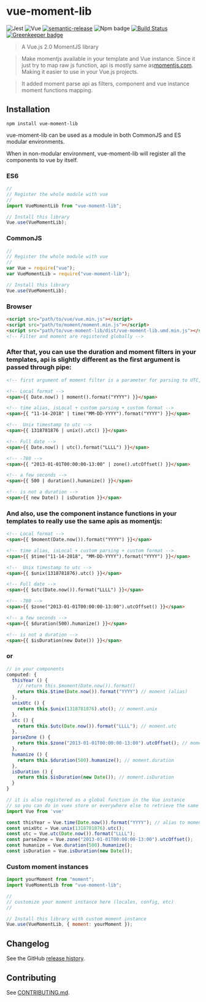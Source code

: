 # vue-moment-lib

![Jest](https://img.shields.io/badge/Jest-^22.0.4-blue.svg)
![Vue](https://img.shields.io/badge/Vue-^2.5.16-brightgreen.svg)
[![semantic-release](https://img.shields.io/badge/%20%20%F0%9F%93%A6%F0%9F%9A%80-semantic--release-e10079.svg)](https://github.com/semantic-release/semantic-release)
![Npm badge](https://img.shields.io/npm/v/vue-moment-lib.svg)
[![Build Status](https://travis-ci.org/julon/vue-moment-lib.svg?branch=master)](https://travis-ci.org/julon/vue-moment-lib)
[![Greenkeeper badge](https://badges.greenkeeper.io/julon/vue-moment-lib.svg)](https://greenkeeper.io/)

> A Vue.js 2.0 MomentJS library

> Make momentjs available in your template and Vue instance. Since it just try to map raw js function, api is mostly same as[momentjs.com](https://momentjs.com/docs). Making it easier to use in your Vue.js projects.

> It added moment parse api as filters, component and vue instance moment functions mapping.

## Installation

```
npm install vue-moment-lib
```

vue-moment-lib can be used as a module in both CommonJS and ES modular environments.

When in non-modular environment, vue-moment-lib will register all the components to vue by itself.</p>

### ES6

```js
//
// Register the whole module with vue
//
import VueMomentLib from "vue-moment-lib";

// Install this library
Vue.use(VueMomentLib);
```

### CommonJS

```js
//
// Register the whole module with vue
//
var Vue = require("vue");
var VueMomentLib = require("vue-moment-lib");

// Install this library
Vue.use(VueMomentLib);
```

### Browser

```html
<script src="path/to/vue/vue.min.js"></script>
<script src="path/to/moment/moment.min.js"></script>
<script src="path/to/vue-moment-lib/dist/vue-moment-lib.umd.min.js"></script>
<!-- Filter and moment are registered globally -->
```

### After that, you can use the duration and moment filters in your templates, api is slightly different as the first argument is passed through pipe:

```html
<!-- first argument of moment filter is a parameter for parsing to UTC, it is set by default to false so it is optional when you use default parsing -->

<!-- Local format -->
<span>{{ Date.now() | moment().format("YYYY") }}</span>

<!-- time alias, isLocal + custom parsing + custom format -->
<span>{{ "11-14-2018" | time("MM-DD-YYYY").format("YYYY") }}</span>

<!--  Unix timestamp to utc -->
<span>{{ 1318781876 | unix().utc() }}</span>

<!-- Full date -->
<span>{{ Date.now() | utc().format("LLLL") }}</span>

<!-- -780 -->
<span>{{ "2013-01-01T00:00:00-13:00" | zone().utcOffset() }}</span>

<!-- a few seconds -->
<span>{{ 500 | duration().humanize() }}</span>

<!-- is not a duration -->
<span>{{ new Date() | isDuration }}</span>
```

### And also, use the component instance functions in your templates to really use the same apis as momentjs:

```html
<!-- Local format -->
<span>{{ $moment(Date.now()).format("YYYY") }}</span>

<!-- time alias, isLocal + custom parsing + custom format -->
<span>{{ $time("11-14-2018", "MM-DD-YYYY").format("YYYY") }}</span>

<!--  Unix timestamp to utc -->
<span>{{ $unix(1318781876).utc() }}</span>

<!-- Full date -->
<span>{{ $utc(Date.now()).format("LLLL") }}</span>

<!-- -780 -->
<span>{{ $zone("2013-01-01T00:00:00-13:00").utcOffset() }}</span>

<!-- a few seconds -->
<span>{{ $duration(500).humanize() }}</span>

<!-- is not a duration -->
<span>{{ $isDuration(new Date()) }}</span>
```

### or

```js
// in your components
computed: {
  thisYear () {
    // return this.$moment(Date.now()).format()
    return this.$time(Date.now()).format("YYYY") // moment (alias)
  },
  unixUtc () {
    return this.$unix(1318781876).utc(); // moment.unix
  },
  utc () {
    return this.$utc(Date.now()).format("LLLL"); // moment.utc
  },
  parseZone () {
    return this.$zone("2013-01-01T00:00:00-13:00").utcOffset(); // moment.parseZone
  },
  humanize () {
    return this.$duration(500).humanize(); // moment.duration
  },
  isDuration () {
    return this.$isDuration(new Date()); // moment.isDuration
  }
}

// it is also registered as a global function in the Vue instance
// so you can do in vuex store or everywhere else to retrieve the same moment instance you initialized
import Vue from 'vue'

const thisYear = Vue.time(Date.now()).format("YYYY"); // alias to moment
const unixUtc = Vue.unix(1318781876).utc();
const utc = Vue.utc(Date.now()).format("LLLL");
const parseZone = Vue.zone("2013-01-01T00:00:00-13:00").utcOffset();
const humanize = Vue.duration(500).humanize();
const isDuration = Vue.isDuration(new Date());
```

### Custom moment instances

```js
import yourMoment from "moment";
import VueMomentLib from "vue-moment-lib";

//
// customize your moment instance here (locales, config, etc)
//

// Install this library with custom moment instance
Vue.use(VueMomentLib, { moment: yourMoment });
```

## Changelog

See the GitHub [release history](https://github.com/julon/vue-moment-lib/releases).

## Contributing

See [CONTRIBUTING.md](.github/CONTRIBUTING.md).
